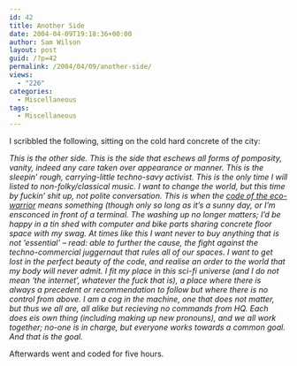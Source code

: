 ```yaml
---
id: 42
title: Another Side
date: 2004-04-09T19:18:36+00:00
author: Sam Wilson
layout: post
guid: /?p=42
permalink: /2004/04/09/another-side/
views:
  - "226"
categories:
  - Miscellaneous
tags:
  - Miscellaneous
---
```

I scribbled the following, sitting on the cold hard concrete of the city:

_This is the other side. This is the side that eschews all forms of pomposity, vanity, indeed any care taken over appearance or manner. This is the sleepin’ rough, carrying-little techno-savy activist. This is the only time I will listed to non-folky/classical music. I want to change the world, but this time by fuckin’ shit up, not polite conversation. This is when the [code of the eco-warrior](http://www.geocities.com/diwigy/abzug.html) means something (though only so long as it’s a sunny day, or I’m ensconced in front of a terminal. The washing up no longer matters; I’d be happy in a tin shed with computer and bike parts sharing concrete floor space with my swag. At times like this I want never to buy anything that is not ‘essential’ – read: able to further the cause, the fight against the techno-commercial juggernaut that rules all of our spaces. I want to get lost in the perfect beauty of the code, and realise an order to the world that my body will never admit. I fit my place in this sci-fi universe (and I do not mean ‘the internet’, whatever the fuck that is), a place where there is always a precedent or recommendation to follow but where there is no control from above. I am a cog in the machine, one that does not matter, but thus we all are, all alike but recieving no commands from HQ. Each does eis own thing (including making up new pronouns), and we all work together; no-one is in charge, but everyone works towards a common goal. And that is the goal._

Afterwards went and coded for five hours.